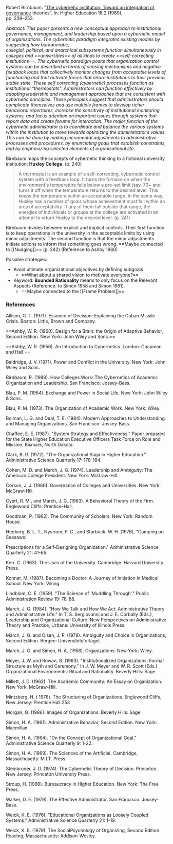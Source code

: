 Robert Birnbaum. “[The cybernetic institution: Toward an integration of governance](https://link.springer.com/article/10.1007/BF00139183) theories”. In: Higher Education 18.2 (1989),  
pp. 239–253.  

*Abstract: This paper presents a new conceptual approach to institutional governance, management, and leadership based upon a cybernetic model of organizations. The cybernetic paradigm integrates existing models by suggesting how bureaucratic,  
collegial, political, and anarchical subsystems function simultaneously in colleges and ==universities== of all kinds to create ==self-correcting institutions==. The cybernetic paradigm posits that organization control systems can be described in terms of sensing mechanisms and negative feedback loops that collectively monitor changes from acceptable levels of functioning and that activate forces that return institutions to their previous stable state. These self correcting (cybernetic) processes function as institutional “thermostats”. Administrators can function effectively by adopting leadership and management approaches that are consistent with cybernetic principles. These principles suggest that administrators should complicate themselves and use multiple frames to develop richer behavioral repertoires, increase the sensitivity of institutional monitoring systems, and focus attention on important issues through systems that report data and create forums for interaction. The major function of the cybernetic administrator is to coordinate and balance the various systems within the institution to move towards optimizing the administrator’s values. This can be done by making incremental adjustments to administrative processes and procedures, by enunciating goals that establish constraints, and by emphasizing selected elements of organizational life.*

Birnbaum maps the concepts of cybernetic thinking to a fictional university institution: **Huxley College**. (p. 240)

> A thermostat is an example of a self-correcting, cybernetic control system with a feedback loop. It turns the furnace on when the environment's temperature falls below a pre-set limit (say, 70~ and turns it off when the temperature returns to the desired level. This keeps the temperature within an acceptable range. In the same way, Huxley has a number of goals whose achievement must fall within an area of acceptability.
> If any of them fall outside that range, the energies of individuals or groups at the college are activated in an attempt to return Huxley to the desired level. (p. 241)

Birnbaum divides between explicit and implicit controls. Their first function is to keep operations in the university in the acceptable limits by using minor adjustments. The second function is that the minor adjustments initiate actions to inform that something goes wrong. ==Maybe connected to [[Nudging]]== (p. 242)
(Reference to Ashby 1960)

Possible strategies:
- Avoid ultimate organizational objectives by defining subgoals
	- ==What about a shared vision to motivate everyone?==
- Keyword: **Bounded Rationality** means to only focus on the Relevant Aspects (Reference: to Simon 1958 and Simon 1961).
	- ==Maybe connected to the [[Frame Problem]]==
	

### References
Allison, G. T. (1971). Essence of Decision: Explaining the Cuban Missile Crisis. Boston: Little, Brown and Company.

==Ashby, W. R. (1960). Design for a Brain: the Origin of Adaptive Behavior, Second Edition. New York: John Wiley and Sons.==

==Ashby, W. R. (1956). An Introduction to Cybernetics. London: Chapman and Hall.==

Baldridge, J. V. (1971). Power and Conflict in the University. New York: John Wiley and Sons.

Birnbaum, R. (1988). How Colleges Work: The Cybernetics of Academic Organization and Leadership. San Francisco: Jossey-Bass.

Blau, P. M. (1964). Exchange and Power in Social Life. New York: John Wiley & Sons.

Blau, P. M. (1973). The Organization of Academic Work. New York: Wiley.

Bolman, L. G. and Deal, T. E. (1984). Modern Approaches to Understanding and Managing
Organizations. San Francisco: Jossey-Bass.

Chaffee, E. E. (1987). "System Strategy and Effectiveness." Paper prepared for the State Higher Education Executive Officers Task Force on Role and Mission, Bismark, North Dakota.

Clark, B. R. (1972). "The Organizational Saga in Higher Education." Administrative Science Quarterly 17: 178-184.

Cohen, M. D. and March, J. G. (1974). Leadership and Ambiguity: The American College President. New York: McGraw-Hill.

Corson, J. J. (1960). Governance of Colleges and Universities. New York: McGraw-Hill.

Cyert, R. M., and March, J. G. (1963). A Behavioral Theory of the Firm. Englewood Cliffs:
Prentice-Hall.

Goodman, P. (1962). The Community of Scholars. New York: Random House.

Hedberg, B. L. T., Nystrom, P. C., and Starbuck, W. H. (1976), "Camping on Seesaws:

Prescriptions for a Self-Designing Organization." Administrative Science Quarterly 21: 41-65.

Kerr. C. (1963). The Uses of the University. Cambridge: Harvard University Press.

Konner, M. (1987). Becoming a Doctor: A Journey of Initiation in Medical School. New York:
Viking.

Lindblom, C. E. (1959). "The Science of 'Muddling Through'." Public Administration Review
19: 78-88.

March, J. G. (1984). "How We Talk and How We Act: Administrative Theory and Administrative Life." In T. S. Sergiovanni and J. E. Corbally (Eds.), Leadership and Organizational Culture: New Perspectives on Administrative Theory and Practice, Urbana: University of Illinois Press.

March, J. G. and Olsen, J. P. (1979). Ambiguity and Choice in Organizations, Second Edition. Bergen: Universitetsforlaget.

March, J. G. and Simon, H. A. (1958). Organizations. New York: Wiley.

Meyer, J. W. and Rowan, B. (1983). "Institutionalized Organizations: Formal Structure as Myth and Ceremony." In J. W. Meyer and W. R. Scott (Eds.) Organizational Environments: Ritual and Rationality. Beverly Hills: Sage.

Millett, J. D. (1962). The Academic Community: An Essay on Organization. New York:
McGraw-Hill.

Mintzberg, H. ( 1978). The Structuring of Organizations. Englewood Cliffs, New Jersey: Prentice Hall.253

Morgan, G. (1986). Images of Organizations. Beverly Hills: Sage.

Simon, H. A. (1961). Administrative Behavior, Second Edition. New York: Macmillan.

Simon, H. A. (1964). "On the Concept of Organizational Goal." Administrative Science Quarterly 9: 1-22.

Simon, H. A. (1969). The Sciences of the Artificial. Cambridge, Massachusetts: M.I.T. Press.

Steinbruner, J. D. (1974). The Cybernetic Theory of Decision. Princeton, New Jersey: 
Princeton University Press.

Stroup, H. (1966). Bureaucracy in Higher Education. New York: The Free Press.

Walker, D. E. (1979). The Effective Administrator. San Francisco: Jossey-Bass.

Weick, K. E. (1976). "Educational Organizations as Loosely Coupled Systems." Administrative Science Quarterly 21: 1-19.

Weick, K. E. (1979). The SocialPsychology of Organizing, Second Edition. Reading, Massachusetts: Addison-Wesley.

